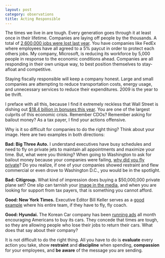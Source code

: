 ```yaml
---
layout: post
category: observations
title: Acting Responsible
---
```


The times we live in are tough. Every generation goes through it at least once in their lifetime. Companies are laying off people by the thousands. A total of [2,600,000 jobs were lost last year](http://money.cnn.com/2009/01/09/news/economy/jobs_december/).  You have companies like FedEx where employees have all agreed to a 5% paycut in order to protect each others jobs.  My company, Microsoft, is reducing its workforce by 5,000 people in response to the economic conditions ahead.  Companies are all responding in their own unique way, to best position themselves to stay-afloat and competitive.

Staying fiscally responsible will keep a company honest.  Large and small companies are attempting to reduce transportation costs, energy usage, and unnecessary services to reduce their expenditures.  2009 is the year to be thrift.

I preface with all this, because I find it extremely reckless that Wall Street is dishing out [$18.4 billion in bonuses this year](http://dealbook.blogs.nytimes.com/2009/01/29/what-red-ink-wall-street-paid-hefty-bonuses/?scp=2&sq=wall%20street&st=cse).  You are one of the largest culprits of this economic crisis.  Remember CDOs?  Remember asking for bailout money?  As a tax payer, I find your actions offensive.

Why is it so difficult for companies to do the right thing?  Think about your image.  Here are two examples in both directions:

**Bad: Big Three Auto.**
I understand executives have busy schedules and need to fly on private jets to maintain all appointments and maximize your time. But, what were you thinking? When going to Washington to ask for bailout money because your companies were failing, [why did you fly private](http://www.cnn.com/2008/US/11/19/autos.ceo.jets/)? Do you realize, if one of your companies showed restraint and flew commercial or even drove to Washington D.C., you would be in the spotlight.

**Bad: Citigroup.**
What kind of impression does buying a $50,000,000 private plane set?  One slip can tarnish your [image in the media](http://www.nypost.com/seven/01262009/news/nationalnews/just_plane_despicable_152033.htm), and when you are looking for support from tax payers, that is something you cannot afford.

**Good: New York Times.**
Executive Editor Bill Keller serves as a [good example](http://www.reuters.com/article/marketsNews/idUSN2838036020081028) where his entire team, if they have to fly, fly coach.

**Good: Hyundai.**
The Korean Car company has been [running ads](http://www.youtube.com/watch?v=4c_nAmJbjvw) all month encouraging Americans to buy its cars.  They concede that times are tough, so they are allowing people who lose their jobs to return their cars. What does that say about their company?

It is not difficult to do the right thing.  All you have to do is **evaluate** every action you take, show **restraint** and **discipline** when spending, **compassion** for your employees, and **be aware** of the message you are sending.